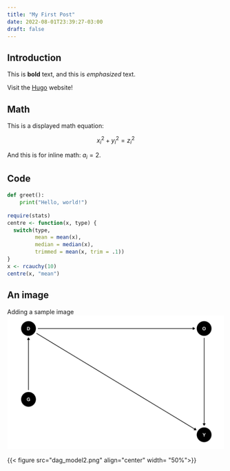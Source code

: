 ```yaml
---
title: "My First Post"
date: 2022-08-01T23:39:27-03:00
draft: false
---
```



## Introduction

This is **bold** text, and this is *emphasized* text.

Visit the [Hugo](https://gohugo.io) website!

## Math
This is a displayed math equation:

$$ x_i^2 + y_i^2 = z_i^2 $$

And this is for inline math: $a_i=2$.

## Code
```python
def greet():
    print("Hello, world!")
```

```r 
require(stats)
centre <- function(x, type) {
  switch(type,
         mean = mean(x),
         median = median(x),
         trimmed = mean(x, trim = .1))
}
x <- rcauchy(10)
centre(x, "mean")
```

## An image
Adding a sample image 
![A sample caption](dag_model2.png)


{{< figure src="dag_model2.png" align="center" width= "50%">}}
